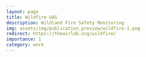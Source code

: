 ```yaml
---
layout: page
title: Wildfire UAS
description: Wildland Fire Safety Monitoring
img: assets/img/publication_preview/wildfire-1.png
redirect: https://theairlab.org/wildfire/
importance: 1
category: work
---
```

